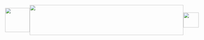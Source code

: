 <div style="display: flex; justify-content: space-between; align-items: center;">
  <!-- Left image -->
  <img src="https://github.com/user-attachments/assets/cab3ce3d-0f3f-4168-b22a-5278446282de" width="80" />

  <!-- Center image -->
  <img src="https://github.com/user-attachments/assets/5d2fbf8f-352c-4958-a4ab-16659e240990" width="500" height="100" />

  <!-- Right image -->
  <img src="https://github.com/user-attachments/assets/1be54a34-1b9b-4230-b4aa-9478fcc94802f" width="50" />
</div>


